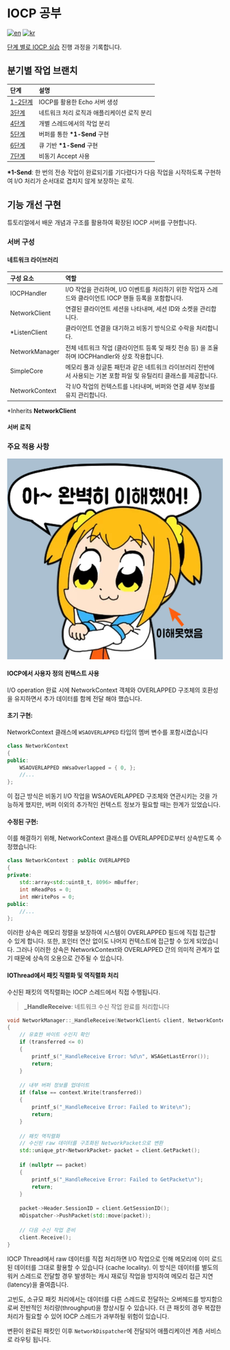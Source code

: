 # IOCP 공부

[![en](https://img.shields.io/badge/lang-en-yellow.svg)](README.md)
[![kr](https://img.shields.io/badge/lang-kr-red.svg)](README.kr.md)

[단계 별로 IOCP 실습](https://github.com/jacking75/edu_cpp_IOCP.git) 진행 과정을 기록합니다.

## 분기별 작업 브랜치

| 단계                                                                 | 설명                                        |
| :------------------------------------------------------------------- | :------------------------------------------ |
| [1-2단계](https://github.com/soooooyoung/iocp-study/tree/IOCP_01_02) | IOCP를 활용한 Echo 서버 생성                |
| [3단계](https://github.com/soooooyoung/iocp-study/tree/IOCP_03)      | 네트워크 처리 로직과 애플리케이션 로직 분리 |
| [4단계](https://github.com/soooooyoung/iocp-study/tree/IOCP_04)      | 개별 스레드에서의 작업 분리                 |
| [5단계](https://github.com/soooooyoung/iocp-study/tree/IOCP_05)      | 버퍼를 통한 **\*1-Send** 구현               |
| [6단계](https://github.com/soooooyoung/iocp-study/tree/IOCP_06)      | 큐 기반 **\*1-Send** 구현                   |
| [7단계](https://github.com/soooooyoung/iocp-study/tree/IOCP_07)      | 비동기 Accept 사용                          |

**\*1-Send**: 한 번의 전송 작업이 완료되기를 기다렸다가 다음 작업을 시작하도록 구현하여 I/O 처리가 순서대로 겹치지 않게 보장하는 로직.

## 기능 개선 구현

튜토리얼에서 배운 개념과 구조를 활용하여 확장된 IOCP 서버를 구현합니다.

### 서버 구성

#### 네트워크 라이브러리

| 구성 요소      | 역할                                                                                                                 |
| :------------- | :------------------------------------------------------------------------------------------------------------------- |
| IOCPHandler    | I/O 작업을 관리하며, I/O 이벤트를 처리하기 위한 작업자 스레드와 클라이언트 IOCP 핸들 등록을 포함합니다.              |
| NetworkClient  | 연결된 클라이언트 세션을 나타내며, 세션 ID와 소켓을 관리합니다.                                                      |
| \*ListenClient | 클라이언트 연결을 대기하고 비동기 방식으로 수락을 처리합니다.                                                        |
| NetworkManager | 전체 네트워크 작업 (클라이언트 등록 및 패킷 전송 등) 을 조율하며 IOCPHandler와 상호 작용합니다.                      |
| SimpleCore     | 메모리 풀과 싱글톤 패턴과 같은 네트워크 라이브러리 전반에서 사용되는 기본 포함 파일 및 유틸리티 클래스를 제공합니다. |
| NetworkContext | 각 I/O 작업의 컨텍스트를 나타내며, 버퍼와 연결 세부 정보를 유지 관리합니다.                                          |

\*Inherits **NetworkClient**

#### 서버 로직

### 주요 적용 사항

![](images/아완벽히이해했어.jpg)

#### IOCP에서 사용자 정의 컨텍스트 사용

I/O operation 완료 시에 NetworkContext 객체와 OVERLAPPED 구조체의 호환성을 유지하면서 추가 데이터를 함께 전달 해야 했습니다.

#### 초기 구현:

NetworkContext 클래스에 `WSAOVERLAPPED` 타입의 멤버 변수를 포함시켰습니다

```cpp
class NetworkContext
{
public:
    WSAOVERLAPPED mWsaOverlapped = { 0, };
    //...
};
```

이 접근 방식은 비동기 I/O 작업을 WSAOVERLAPPED 구조체와 연관시키는 것을 가능하게 했지만, 버퍼 이외의 추가적인 컨텍스트 정보가 필요할 때는 한계가 있었습니다.

#### 수정된 구현:

이를 해결하기 위해, NetworkContext 클래스를 OVERLAPPED로부터 상속받도록 수정했습니다:

```cpp
class NetworkContext : public OVERLAPPED
{
private:
    std::array<std::uint8_t, 8096> mBuffer;
    int mReadPos = 0;
    int mWritePos = 0;
public:
    //...
};
```

이러한 상속은 메모리 정렬을 보장하여 시스템이 OVERLAPPED 필드에 직접 접근할 수 있게 합니다. 또한, 포인터 연산 없이도 나머지 컨텍스트에 접근할 수 있게 되었습니다. 그러나 이러한 상속은 NetworkContext와 OVERLAPPED 간의 의미적 관계가 없기 때문에 상속의 오용으로 간주될 수 있습니다.

#### IOThread에서 패킷 직렬화 및 역직렬화 처리

수신된 패킷의 역직렬화는 IOCP 스레드에서 직접 수행됩니다.

> **\_HandleReceive**: 네트워크 수신 작업 완료를 처리합니다

```cpp
void NetworkManager::_HandleReceive(NetworkClient& client, NetworkContext& context, int transferred)
{
	// 유효한 바이트 수인지 확인
	if (transferred <= 0)
	{
		printf_s("_HandleReceive Error: %d\n", WSAGetLastError());
		return;
	}

	// 내부 버퍼 정보를 업데이트
	if (false == context.Write(transferred))
	{
		printf_s("_HandleReceive Error: Failed to Write\n");
		return;
	}

	// 패킷 역직렬화
	// 수신된 raw 데이터를 구조화된 NetworkPacket으로 변환
	std::unique_ptr<NetworkPacket> packet = client.GetPacket();

	if (nullptr == packet)
	{
		printf_s("_HandleReceive Error: Failed to GetPacket\n");
		return;
	}

	packet->Header.SessionID = client.GetSessionID();
	mDispatcher->PushPacket(std::move(packet));

	// 다음 수신 작업 준비
	client.Receive();
}
```

IOCP Thread에서 raw 데이터를 직접 처리하면 I/O 작업으로 인해 메모리에 이미 로드된 데이터를 그대로 활용할 수 있습니다 (cache locality). 이 방식은 데이터를 별도의 워커 스레드로 전달할 경우 발생하는 캐시 재로딩 작업을 방지하여 메모리 접근 지연(latency)을 줄여줍니다.

고빈도, 소규모 패킷 처리에서는 데이터를 다른 스레드로 전달하는 오버헤드를 방지함으로써 전반적인 처리량(throughput)을 향상시킬 수 있습니다. 더 큰 패킷의 경우 복잡한 처리가 필요할 수 있어 IOCP 스레드가 과부하될 위험이 있습니다.

변환이 완료된 패킷인 이후 `NetworkDispatcher`에 전달되어 애플리케이션 계층 서비스로 라우팅 됩니다.
